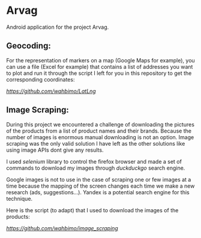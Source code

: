 # Arvag

Android application for the project Arvag.

## Geocoding:

For the representation of markers on a map (Google Maps for example), you can use a file (Excel for example) that contains a list of addresses you want to plot and run it through the script I left for you in this repository to get the corresponding coordinates:

_https://github.com/wahbimo/LatLng_

## Image Scraping:

During this project we encountered a challenge of downloading the pictures of the products from a list of product names and their brands. Because the number of images is enormous manual downloading is not an option. Image scraping was the only valid solution I have left as the other solutions like using image APIs dont give any results.

I used *selenium* library to control the firefox browser and made a set of commands to download my images through *duckduckgo* search engine.

Google images is not to use in the case of scraping one or few images at a time because the mapping of the screen changes each time we make a new research (ads, suggestions...). Yandex is a potential search engine for this technique.

Here is the script (to adapt) that I used to download the images of the products:

_https://github.com/wahbimo/image_scraping_
